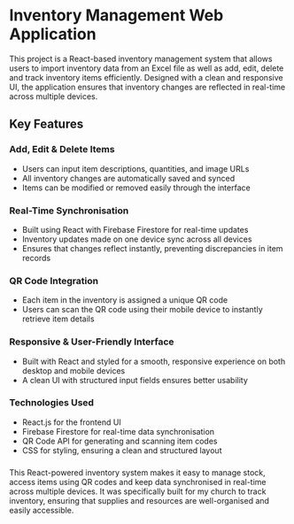 # Inventory Management Web Application
This project is a React-based inventory management system that allows users to import inventory data from an Excel file as well as add, edit, delete and track inventory items efficiently. Designed with a clean and responsive UI, the application ensures that inventory changes are reflected in real-time across multiple devices.

## Key Features
### Add, Edit & Delete Items
- Users can input item descriptions, quantities, and image URLs
- All inventory changes are automatically saved and synced
- Items can be modified or removed easily through the interface

### Real-Time Synchronisation
- Built using React with Firebase Firestore for real-time updates
- Inventory updates made on one device sync across all devices
- Ensures that changes reflect instantly, preventing discrepancies in item records

### QR Code Integration
- Each item in the inventory is assigned a unique QR code
- Users can scan the QR code using their mobile device to instantly retrieve item details

### Responsive & User-Friendly Interface
- Built with React and styled for a smooth, responsive experience on both desktop and mobile devices
- A clean UI with structured input fields ensures better usability

### Technologies Used
- React.js for the frontend UI
- Firebase Firestore for real-time data synchronisation
- QR Code API for generating and scanning item codes
- CSS for styling, ensuring a clean and structured layout

###  

This React-powered inventory system makes it easy to manage stock, access items using QR codes and keep data synchronised in real-time across multiple devices. It was specifically built for my church to track inventory, ensuring that supplies and resources are well-organised and easily accessible.
